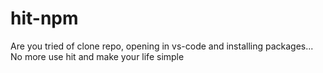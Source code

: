 # hit-npm
Are you tried of clone repo, opening in vs-code and installing packages... No more use hit and make your life simple
